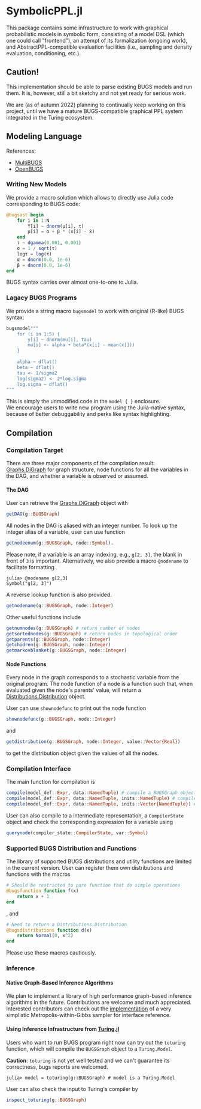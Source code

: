# SymbolicPPL.jl

This package contains some infrastructure to work with graphical probabilistic models in symbolic form, consisting of a model DSL (which one could call "frontend"), an attempt of its formalization (ongoing work), and AbstractPPL-compatible evaluation facilities (i.e., sampling and density evaluation, conditioning, etc.).

## Caution!

This implementation should be able to parse existing BUGS models and run them. It is, however, still a bit sketchy and not yet ready for serious work.  

We are (as of autumn 2022) planning to continually keep working on this project, until we have a mature BUGS-compatible graphical PPL system integrated in the Turing ecosystem.

## Modeling Language
References:  
 - [MultiBUGS](https://www.multibugs.org/documentation/latest/)
 - [OpenBUGS](https://chjackson.github.io/openbugsdoc/Manuals/ModelSpecification.html)
### Writing New Models
We provide a macro solution which allows to directly use Julia code corresponding to BUGS code:

```julia
@bugsast begin
    for i in 1:N
        Y[i] ~ dnorm(μ[i], τ)
        μ[i] = α + β * (x[i] - x̄)
    end
    τ ~ dgamma(0.001, 0.001)
    σ = 1 / sqrt(τ)
    logτ = log(τ)
    α = dnorm(0.0, 1e-6)
    β = dnorm(0.0, 1e-6)
end
```
BUGS syntax carries over almost one-to-one to Julia.

### Lagacy BUGS Programs
We provide a string macro `bugsmodel` to work with original (R-like) BUGS syntax:

```julia
bugsmodel"""
    for (i in 1:5) {
        y[i] ~ dnorm(mu[i], tau)
        mu[i] <- alpha + beta*(x[i] - mean(x[]))
    }
    
    alpha ~ dflat()
    beta ~ dflat()
    tau <- 1/sigma2
    log(sigma2) <- 2*log.sigma
    log.sigma ~ dflat()
"""
```

This is simply the unmodified code in the `model { }` enclosure.  
We encourage users to write new program using the Julia-native syntax, because of better debuggability and perks like syntax highlighting. 

## Compilation
### Compilation Target
There are three major components of the compilation result: [Graphs.DiGraph](https://juliagraphs.org/Graphs.jl/dev/core_functions/module/#Graphs.DiGraph) for graph structure, node functions for all the variables in the DAG, and whether a variable is observed or assumed.

#### The DAG
User can retrieve the [Graphs.DiGraph](https://juliagraphs.org/Graphs.jl/dev/core_functions/module/#Graphs.DiGraph) object with
```julia
getDAG(g::BUGSGraph)
```
All nodes in the DAG is aliased with an integer number. 
To look up the integer alias of a variable, user can use function

```julia
getnodeenum(g::BUGSGraph, node::Symbol).
```

Please note, if a variable is an array indexing, e.g., `g[2, 3]`, the blank in front of `3` is important. 
Alternatively, we also provide a macro `@nodename` to facilitate formatting.

```julia-repo
julia> @nodename g[2,3]
Symbol("g[2, 3]")
```

A reverse lookup function is also provided.

```julia
getnodename(g::BUGSGraph, node::Integer)
```

Other useful functions include

```julia
getnumnodes(g::BUGSGraph) # return number of nodes
getsortednodes(g::BUGSGraph) # return nodes in topological order
getparents(g::BUGSGraph, node::Integer)
getchidren(g::BUGSGraph, node::Integer)
getmarkovblanket(g::BUGSGraph, node::Integer) 
```

#### Node Functions
Every node in the graph corresponds to a stochastic variable from the original program.
The node function of a node is a function such that, when evaluated given the node's parents' value, will return a [Distributions.Distribution](https://github.com/JuliaStats/Distributions.jl) object.

User can use `shownodefunc` to print out the node function

```julia
shownodefunc(g::BUGSGraph, node::Integer)
```

and 
```julia
getdistribution(g::BUGSGraph, node::Integer, value::Vector{Real}) 
```

to get the distribution object given the values of all the nodes.

### Compilation Interface
The main function for compilation is 

```julia
compile(model_def::Expr, data::NamedTuple) # compile a BUGSGraph object without initialization
compile(model_def::Expr, data::NamedTuple, inits::NamedTuple) # compile a BUGSGraph object with initializations
compile(model_def::Expr, data::NamedTuple, inits::Vector{NamedTuple}) # compile a vector of BUGSGraph object with initializations
```

User can also compile to a intermediate representation, a `CompilerState` object and check the corresponding expression for a variable using 

```julia
querynode(compiler_state::CompilerState, var::Symbol)
```

### Supported BUGS Distribution and Functions
The library of supported BUGS distributions and utility functions are limited in the current version. 
User can register them own distributions and functions with the macros

```julia
# Should be restricted to pure function that do simple operations
@bugsfunction function f(x)
    return x + 1
end
```

, and 

```julia
# Need to return a Distributions.Distribution 
@bugsdistributions function d(x)
    return Normal(0, x^2)
end
```

Please use these macros cautiously. 

### Inference
#### Native Graph-Based Inference Algorithms
We plan to implement a library of high performance graph-based inference algorithms in the future. Contributions are welcome and much appreciated. Interested contributors can check out the [implementation](https://github.com/TuringLang/SymbolicPPL.jl/blob/use_graphs/src/gibbs.jl) of a very simplistic Metropolis-within-Gibbs sampler for interface reference.

#### Using Inference Infrastructure from [Turing.jl](https://github.com/TuringLang/Turing.jl)
Users who want to run BUGS program right now can try out the `toturing` function, which will compile the `BUGSGraph` object to a `Turing.Model`.

**Caution**: `toturing` is not yet well tested and we can't guarantee its correctness, bugs reports are welcomed.

```julia-repo
julia> model = toturing(g::BUGSGraph) # model is a Turing.Model
```
User can also check the input to Turing's compiler by 

```julia
inspect_toturing(g::BUGSGraph)
``` 
